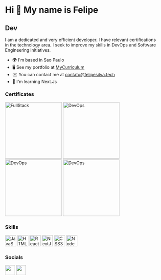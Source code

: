 Hi 👋 My name is Felipe
=======================

Dev
-----------------

I am a dedicated and very efficient developer. I have relevant certifications in the technology area. I seek to improve my skills in DevOps and Software Engineering initiatives.

* 🌍  I'm based in Sao Paulo
* 🖥️  See my portfolio at [MyCurriculum](http://portfolio-website-starter-ebon.vercel.app/)
* ✉️  You can contact me at [contato@felipesilva.tech](mailto:contato@felipesilva.tech)
* 🧠  I'm learning Next.Js

### Certificates

<p align="left">
<a href="https://www.coursera.org/account/accomplishments/professional-cert/4ZSXDWNT6D7Z" target="_blank" rel="noreferrer"><img src="https://felipesilva.tech/assets/images/gallery01/6efa448c.png?v=1c729b5c" width="185" height="185" alt="FullStack" /></a>
  <a href="https://www.coursera.org/account/accomplishments/specialization/59AWCNW9V99P" target="_blank" rel="noreferrer"><img src="https://felipesilva.tech/assets/images/gallery01/e804f218.png?v=1c729b5c" width="185" height="185" alt="DevOps" /></a>
   <a href="https://www.coursera.org/account/accomplishments/verify/M5AK958ZW27L" target="_blank" rel="noreferrer"><img src="https://felipesilva.tech/assets/images/gallery01/26668dee.png?v=1c729b5c" width="185" height="185" alt="DevOps" /></a>
   <a href="https://www.coursera.org/account/accomplishments/verify/5E33JTQYMD68" target="_blank" rel="noreferrer"><img src="https://felipesilva.tech/assets/images/gallery01/f5353e99.png?v=1c729b5c" width="185" height="185" alt="DevOps" /></a>
</p>


### Skills

<p align="left">
<a href="https://developer.mozilla.org/en-US/docs/Web/JavaScript" target="_blank" rel="noreferrer"><img src="https://raw.githubusercontent.com/danielcranney/readme-generator/main/public/icons/skills/javascript-colored.svg" width="36" height="36" alt="JavaScript" /></a>
<a href="https://developer.mozilla.org/en-US/docs/Glossary/HTML5" target="_blank" rel="noreferrer"><img src="https://raw.githubusercontent.com/danielcranney/readme-generator/main/public/icons/skills/html5-colored.svg" width="36" height="36" alt="HTML5" /></a>
<a href="https://reactjs.org/" target="_blank" rel="noreferrer"><img src="https://raw.githubusercontent.com/danielcranney/readme-generator/main/public/icons/skills/react-colored.svg" width="36" height="36" alt="React" /></a>
<a href="https://nextjs.org/docs" target="_blank" rel="noreferrer"><img src="https://raw.githubusercontent.com/danielcranney/readme-generator/main/public/icons/skills/nextjs-colored.svg" width="36" height="36" alt="NextJs" /></a>
<a href="https://www.w3.org/TR/CSS/#css" target="_blank" rel="noreferrer"><img src="https://raw.githubusercontent.com/danielcranney/readme-generator/main/public/icons/skills/css3-colored.svg" width="36" height="36" alt="CSS3" /></a>
<a href="https://nodejs.org/en/" target="_blank" rel="noreferrer"><img src="https://raw.githubusercontent.com/danielcranney/readme-generator/main/public/icons/skills/nodejs-colored.svg" width="36" height="36" alt="NodeJS" /></a>
</p>

### Socials

<p align="left"> <a href="https://www.github.com/felipeOliveira-1" target="_blank" rel="noreferrer"><img src="https://raw.githubusercontent.com/danielcranney/readme-generator/main/public/icons/socials/github.svg" width="32" height="32" /></a> <a href="https://www.linkedin.com/in/felipe-de-oliveira-s/" target="_blank" rel="noreferrer"><img src="https://raw.githubusercontent.com/danielcranney/readme-generator/main/public/icons/socials/linkedin.svg" width="32" height="32" /></a></p>


